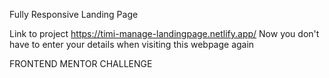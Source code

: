 
Fully Responsive Landing Page

Link to project https://timi-manage-landingpage.netlify.app/ Now you don't have to enter your details when visiting this webpage again

FRONTEND MENTOR CHALLENGE